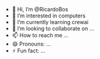 - 👋 Hi, I’m @RicardoBos
- 👀 I’m interested in computers
- 🌱 I’m currently learning crewai
- 💞️ I’m looking to collaborate on ...
- 📫 How to reach me ...
- 😄 Pronouns: ...
- ⚡ Fun fact: ...

<!---
RicardoBos/RicardoBos is a ✨ special ✨ repository because its `README.md` (this file) appears on your GitHub profile.
You can click the Preview link to take a look at your changes.
--->
